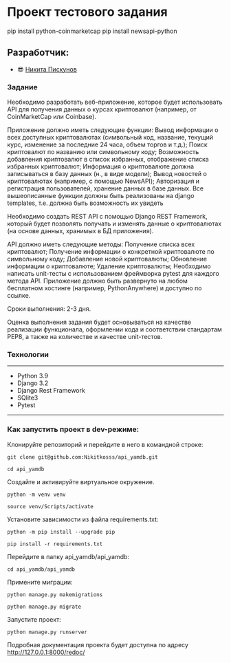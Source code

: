 # Проект тестового задания

pip install python-coinmarketcap
pip install newsapi-python


## Разработчик:

- :sunglasses: [Никита Пискунов](https://github.com/Nikitkosss)

### Задание
Необходимо разработать веб-приложение, которое будет использовать API для получения данных о курсах криптовалют (например, от CoinMarketCap или Coinbase).

Приложение должно иметь следующие функции:
Вывод информации о всех доступных криптовалютах (символьный код, название, текущий курс, изменение за последние 24 часа, объем торгов и т.д.);
Поиск криптовалют по названию или символьному коду;
Возможность добавления криптовалют в список избранных, отображение списка избранных криптовалют;
Информация о криптовалюте должна записываться в базу данных (н., в виде модели);
Вывод новостей о криптовалютах (например, с помощью NewsAPI);
Авторизация и регистрация пользователей, хранение данных в базе данных.
Все вышеописанные функции должны быть реализованы на django templates, т.е. должна быть возможность их увидеть

Необходимо создать REST API с помощью Django REST Framework, который будет позволять получать и изменять данные о криптовалютах (на основе данных, хранимых в БД приложения). 

API должно иметь следующие методы:
Получение списка всех криптовалют;
Получение информации о конкретной криптовалюте по символьному коду;
Добавление новой криптовалюты;
Обновление информации о криптовалюте;
Удаление криптовалюты;
Необходимо написать unit-тесты с использованием фреймворка pytest для каждого метода API.
Приложение должно быть развернуто на любом бесплатном хостинге (например, PythonAnywhere) и доступно по ссылке.

Сроки выполнения: 2-3 дня.

Оценка выполнения задания будет основываться на качестве реализации функционала, оформлении кода и соответствии стандартам PEP8, а также на количестве и качестве unit-тестов.


### Технологии
***
* Python 3.9 
* Django 3.2 
* Django Rest Framework
* SQlite3
* Pytest
***

### Как запустить проект в dev-режиме:

Клонируйте репозиторий и перейдите в него в командной строке:

```
git clone git@github.com:Nikitkosss/api_yamdb.git
```

```
cd api_yamdb
```

Cоздайте и активируйте виртуальное окружение.

```
python -m venv venv
```

```
source venv/Scripts/activate
```

Установите зависимости из файла requirements.txt:

```
python -m pip install --upgrade pip
```

```
pip install -r requirements.txt
```

Перейдите в папку api_yamdb/api_yamdb:

```
cd api_yamdb/api_yamdb
```

Примените миграции:

```
python manage.py makemigrations
```

```
python manage.py migrate
```

Запустите проект:

```
python manage.py runserver
```

Подробная документация проекта будет доступна по адресу http://127.0.0.1:8000/redoc/
